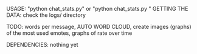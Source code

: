 USAGE: "python chat_stats.py" or "python chat_stats.py <channel>"
GETTING THE DATA: check the logs/ directory

TODO: words per message, AUTO WORD CLOUD, create images (graphs) of the most used emotes, graphs of rate over time

DEPENDENCIES: nothing yet
